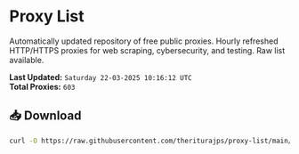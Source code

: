 # Proxy List

Automatically updated repository of free public proxies. Hourly refreshed HTTP/HTTPS proxies for web scraping, cybersecurity, and testing. Raw list available.

**Last Updated:** `Saturday 22-03-2025 10:16:12 UTC`  
**Total Proxies:** `603`

## 📥 Download
```bash
curl -O https://raw.githubusercontent.com/theriturajps/proxy-list/main/proxies.txt
